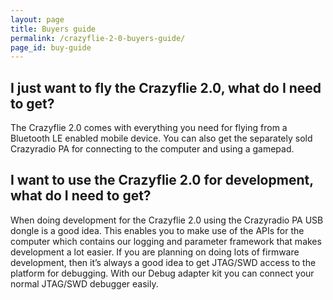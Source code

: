 ```yaml
---
layout: page
title: Buyers guide
permalink: /crazyflie-2-0-buyers-guide/
page_id: buy-guide
---
```


## I just want to fly the Crazyflie 2.0, what do I need to get?

The Crazyflie 2.0 comes with everything you need for flying from a Bluetooth LE 
enabled mobile device. You can also get the separately sold Crazyradio PA for 
connecting to the computer and using a gamepad.

## I want to use the Crazyflie 2.0 for development, what do I need to get?

When doing development for the Crazyflie 2.0 using the Crazyradio PA USB dongle 
is a good idea. This enables you to make use of the APIs for the computer which 
contains our logging and parameter framework that makes development a lot 
easier. If you are planning on doing lots of firmware development, then it’s 
always a good idea to get JTAG/SWD access to the platform for debugging. With 
our Debug adapter kit you can connect your normal JTAG/SWD debugger easily.
